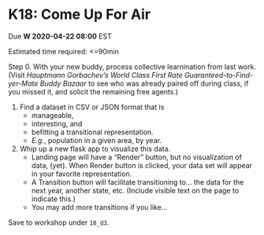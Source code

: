 # K18: Come Up For Air

Due **W 2020-04-22 08:00** EST

Estimated time required: <=90min

Step 0. With your new buddy, process collective learnination from last work. (Visit *Hauptmann Gorbachev’s World Class First Rate Guaranteed-to-Find-yer-Mate Buddy Bazaar* to see who was already paired off during class, if you missed it, and solicit the remaining free agents.)

1. Find a dataset in CSV or JSON format that is
   - manageable,
   - interesting, and
   - befitting a transitional representation.
   - *E.g.*, population in a given area, by year.
2. Whip up a new flask app to visualize this data.
   - Landing page will have a “Render” button, but no visualization of data, (yet). When Render button is clicked, your data set will appear in your favorite representation.
   - A Transition button will facilitate transitioning to… the data for the next year, another state, etc. (Include visible text on the page to indicate this.)
   - You may add more transitions if you like…

Save to workshop under `18_d3`.

